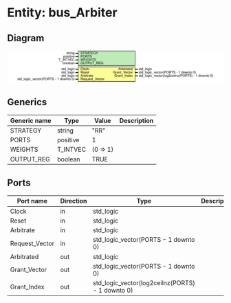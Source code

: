 # Entity: bus_Arbiter
## Diagram
![Diagram](bus_Arbiter.svg "Diagram")
## Generics
| Generic name | Type     | Value    | Description |
| ------------ | -------- | -------- | ----------- |
| STRATEGY     | string   | "RR"     |             |
| PORTS        | positive | 1        |             |
| WEIGHTS      | T_INTVEC | (0 => 1) |             |
| OUTPUT_REG   | boolean  | TRUE     |             |
## Ports
| Port name      | Direction | Type                                             | Description |
| -------------- | --------- | ------------------------------------------------ | ----------- |
| Clock          | in        | std_logic                                        |             |
| Reset          | in        | std_logic                                        |             |
| Arbitrate      | in        | std_logic                                        |             |
| Request_Vector | in        | std_logic_vector(PORTS - 1 downto 0)             |             |
| Arbitrated     | out       | std_logic                                        |             |
| Grant_Vector   | out       | std_logic_vector(PORTS - 1 downto 0)             |             |
| Grant_Index    | out       | std_logic_vector(log2ceilnz(PORTS) - 1 downto 0) |             |
